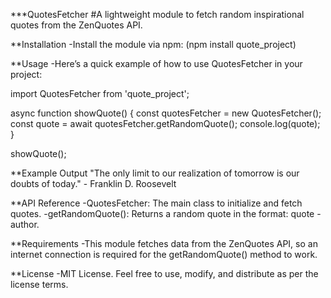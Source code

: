***QuotesFetcher
#A lightweight module to fetch random inspirational quotes from the ZenQuotes API.

**Installation
-Install the module via npm: 
(npm install quote_project)

**Usage
-Here’s a quick example of how to use QuotesFetcher in your project:

import QuotesFetcher from 'quote_project';

async function showQuote() {
  const quotesFetcher = new QuotesFetcher();
  const quote = await quotesFetcher.getRandomQuote();
  console.log(quote);
}

showQuote();


**Example Output
"The only limit to our realization of tomorrow is our doubts of today." - Franklin D. Roosevelt

**API Reference
-QuotesFetcher: The main class to initialize and fetch quotes.
-getRandomQuote(): Returns a random quote in the format: quote - author.

**Requirements
-This module fetches data from the ZenQuotes API, so an internet connection is required for the getRandomQuote() method to work.

**License
-MIT License. Feel free to use, modify, and distribute as per the license terms.